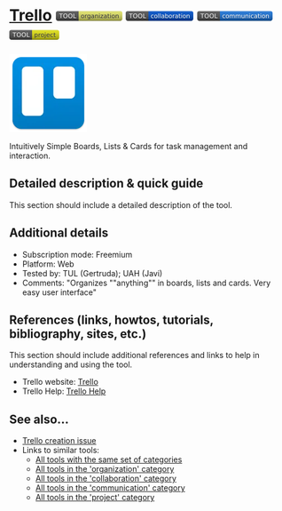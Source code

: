 # [Trello](https://trello.com/)  [<img src="images/organization.png" align="bottom">](https://github.com/e-CLOSE/Toolbox/issues?q=label%3A01_TOOL+label%3Aorganization) [<img src="images/collaboration.png" align="bottom">](https://github.com/e-CLOSE/Toolbox/issues?q=label%3A01_TOOL+label%3Acollaboration) [<img src="images/communication.png" align="bottom">](https://github.com/e-CLOSE/Toolbox/issues?q=label%3A01_TOOL+label%3Acommunication) [<img src="images/project.png" align="bottom">](https://github.com/e-CLOSE/Toolbox/issues?q=label%3A01_TOOL+label%3Aproject)

![Trello Logo](images/trello.png)

Intuitively Simple Boards, Lists & Cards for task management and interaction.


## Detailed description & quick guide

This section should include a detailed description of the tool.


## Additional details

- Subscription mode: Freemium
- Platform: Web
- Tested by: TUL (Gertruda); UAH (Javi)
- Comments: "Organizes ""anything"" in boards, lists and cards. Very easy user interface"


## References (links, howtos, tutorials, bibliography, sites, etc.)

This section should include additional references and links to help in
understanding and using the tool.

- Trello website: [Trello](https://trello.com/)
- Trello Help: [Trello Help](https://help.trello.com/)


## See also...

- [Trello creation issue](https://github.com/e-CLOSE/Toolbox/issues/164)
- Links to similar tools:
  - [All tools with the same set of categories](https://github.com/e-CLOSE/Toolbox/issues?q=label%3A01_TOOL+label%3Aproject)
  - [All tools in the 'organization' category](https://github.com/e-CLOSE/Toolbox/issues?q=label%3A01_TOOL+label%3Aorganization)
  - [All tools in the 'collaboration' category](https://github.com/e-CLOSE/Toolbox/issues?q=label%3A01_TOOL+label%3Acollaboration)
  - [All tools in the 'communication' category](https://github.com/e-CLOSE/Toolbox/issues?q=label%3A01_TOOL+label%3Acommunication)
  - [All tools in the 'project' category](https://github.com/e-CLOSE/Toolbox/issues?q=label%3A01_TOOL+label%3Aproject)
